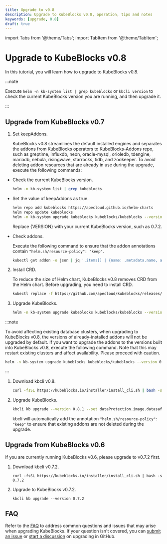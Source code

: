 ```yaml
---
title: Upgrade to v0.8
description: Upgrade to KubeBlocks v0.8, operation, tips and notes
keywords: [upgrade, 0.8]
draft: true
---
```


import Tabs from '@theme/Tabs';
import TabItem from '@theme/TabItem';

# Upgrade to KubeBlocks v0.8

In this tutorial, you will learn how to upgrade to KubeBlocks v0.8.

:::note

Execute `helm -n kb-system list | grep kubeblocks` or `kbcli version` to check the current KubeBlocks version you are running, and then upgrade it.

:::

## Upgrade from KubeBlocks v0.7

<Tabs>

<TabItem value="Helm" label="Helm" default>

1. Set keepAddons.

    KubeBlocks v0.8 streamlines the default installed engines and separates the addons from KubeBlocks operators to KubeBlocks-Addons repo, such as greptime, influxdb, neon, oracle-mysql, orioledb, tdengine, mariadb, nebula, risingwave, starrocks, tidb, and zookeeper. To avoid deleting addon resources that are already in use during the upgrade, execute the following commands:

- Check the current KubeBlocks version.

    ```bash
    helm -n kb-system list | grep kubeblocks
    ```

- Set the value of keepAddons as true.

    ```bash
    helm repo add kubeblocks https://apecloud.github.io/helm-charts
    helm repo update kubeblocks
    helm -n kb-system upgrade kubeblocks kubeblocks/kubeblocks --version {VERSION} --set keepAddons=true
    ```

    Replace {VERSION} with your current KubeBlocks version, such as 0.7.2.

- Check addons.

    Execute the following command to ensure that the addon annotations contain `"helm.sh/resource-policy": "keep"`.

    ```bash
    kubectl get addon -o json | jq '.items[] | {name: .metadata.name, annotations: .metadata.annotations}'
    ```

2. Install CRD.

    To reduce the size of Helm chart, KubeBlocks v0.8 removes CRD from the Helm chart. Before upgrading, you need to install CRD.

    ```bash
    kubectl replace -f https://github.com/apecloud/kubeblocks/releases/download/v0.8.1/kubeblocks_crds.yaml
    ```

3. Upgrade KubeBlocks.

    ```bash
    helm -n kb-system upgrade kubeblocks kubeblocks/kubeblocks --version 0.8.1 --set dataProtection.image.datasafed.tag=0.1.0
    ```

:::note

To avoid affecting existing database clusters, when upgrading to KubeBlocks v0.8, the versions of already-installed addons will not be upgraded by default. If you want to upgrade the addons to the versions built into KubeBlocks v0.8, execute the following command. Note that this may restart existing clusters and affect availability. Please proceed with caution.

```bash
helm -n kb-system upgrade kubeblocks kubeblocks/kubeblocks --version 0.8.1 --set upgradeAddons=true
```

:::

</TabItem>

<TabItem value="kbcli" label="kbcli">

1. Download kbcli v0.8.

    ```bash
    curl -fsSL https://kubeblocks.io/installer/install_cli.sh | bash -s 0.8.1
    ```

2. Upgrade KubeBlocks.

    ```bash
    kbcli kb upgrade --version 0.8.1 --set dataProtection.image.datasafed.tag=0.1.0
    ```

    kbcli will automatically add the annotation `"helm.sh/resource-policy": "keep"` to ensure that existing addons are not deleted during the upgrade.

</TabItem>

</Tabs>

## Upgrade from KubeBlocks v0.6

If you are currently running KubeBlocks v0.6, please upgrade to v0.7.2 first.

1. Download kbcli v0.7.2.

    ```shell
    curl -fsSL https://kubeblocks.io/installer/install_cli.sh | bash -s 0.7.2
    ```

2. Upgrade to KubeBlocks v0.7.2.

    ```shell
    kbcli kb upgrade --version 0.7.2
    ```

## FAQ

Refer to the [FAQ](./faq.md) to address common questions and issues that may arise when upgrading KubeBlocks. If your question isn't covered, you can [submit an issue](https://github.com/apecloud/kubeblocks/issues/new/choose) or [start a discussion](https://github.com/apecloud/kubeblocks/discussions) on upgrading in GitHub.

